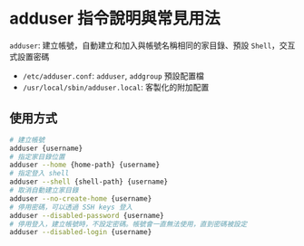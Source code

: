 # adduser 指令說明與常見用法

`adduser`: 建立帳號，自動建立和加入與帳號名稱相同的家目錄、預設 `Shell`，交互式設置密碼

- `/etc/adduser.conf`: `adduser`, `addgroup` 預設配置檔
- `/usr/local/sbin/adduser.local`: 客製化的附加配置

## 使用方式

```sh
# 建立帳號
adduser {username}
# 指定家目錄位置
adduser --home {home-path} {username}
# 指定登入 shell
adduser --shell {shell-path} {username}
# 取消自動建立家目錄
adduser --no-create-home {username}
# 停用密碼，可以透過 SSH keys 登入
adduser --disabled-password {username}
# 停用登入，建立帳號時，不設定密碼。帳號會一直無法使用，直到密碼被設定
adduser --disabled-login {username}
```
